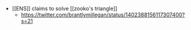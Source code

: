 - [[ENS]] claims to solve [[zooko's triangle]]
    - https://twitter.com/brantlymillegan/status/1402388156117307400?s=21
